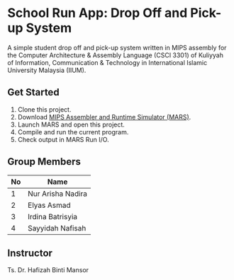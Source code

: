 # School Run App: Drop Off and Pick-up System
A simple student drop off and pick-up system written in MIPS assembly for the Computer Architecture &amp; Assembly Language (CSCI 3301) of Kuliyyah of Information, Communication &amp; Technology in International Islamic University Malaysia (IIUM).

## Get Started
1. Clone this project.
2. Download [MIPS Assembler and Runtime Simulator (MARS)](https://courses.missouristate.edu/kenvollmar/mars/).
3. Launch MARS and open this project.
4. Compile and run the current program.
5. Check output in MARS Run I/O.

## Group Members
| No | Name              |
|----|-------------------|
| 1  | Nur Arisha Nadira |
| 2  | Elyas Asmad       |
| 3  | Irdina Batrisyia  |
| 4  | Sayyidah Nafisah  |

## Instructor
Ts. Dr. Hafizah Binti Mansor
